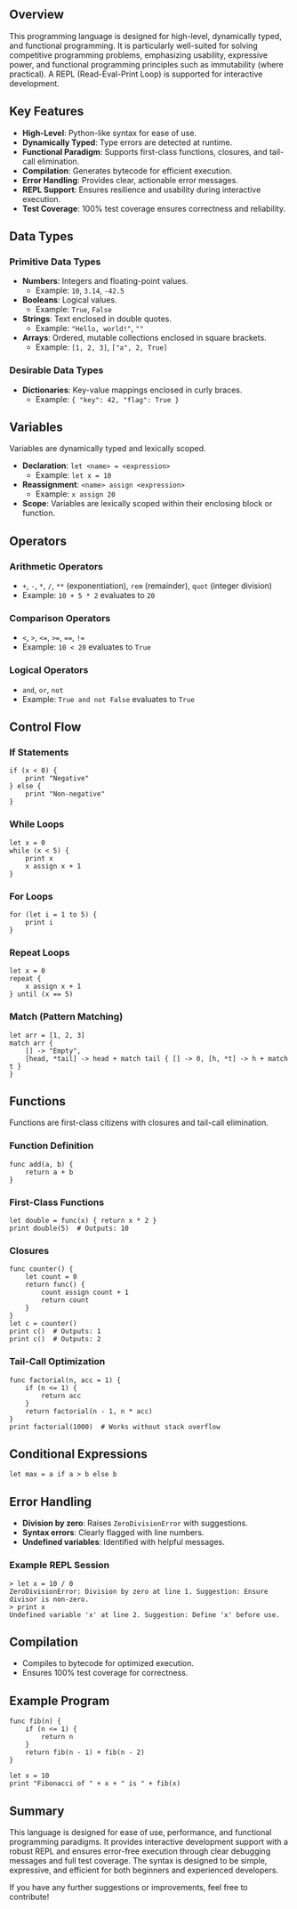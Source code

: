 ## Overview
This programming language is designed for high-level, dynamically typed, and functional programming. It is particularly well-suited for solving competitive programming problems, emphasizing usability, expressive power, and functional programming principles such as immutability (where practical). A REPL (Read-Eval-Print Loop) is supported for interactive development.

## Key Features
- **High-Level**: Python-like syntax for ease of use.
- **Dynamically Typed**: Type errors are detected at runtime.
- **Functional Paradigm**: Supports first-class functions, closures, and tail-call elimination.
- **Compilation**: Generates bytecode for efficient execution.
- **Error Handling**: Provides clear, actionable error messages.
- **REPL Support**: Ensures resilience and usability during interactive execution.
- **Test Coverage**: 100% test coverage ensures correctness and reliability.

## Data Types
### Primitive Data Types
- **Numbers**: Integers and floating-point values.
  - Example: `10`, `3.14`, `-42.5`
- **Booleans**: Logical values.
  - Example: `True`, `False`
- **Strings**: Text enclosed in double quotes.
  - Example: `"Hello, world!"`, `""`
- **Arrays**: Ordered, mutable collections enclosed in square brackets.
  - Example: `[1, 2, 3]`, `["a", 2, True]`

### Desirable Data Types
- **Dictionaries**: Key-value mappings enclosed in curly braces.
  - Example: `{ "key": 42, "flag": True }`

## Variables
Variables are dynamically typed and lexically scoped.
- **Declaration**: `let <name> = <expression>`
  - Example: `let x = 10`
- **Reassignment**: `<name> assign <expression>`
  - Example: `x assign 20`
- **Scope**: Variables are lexically scoped within their enclosing block or function.

## Operators
### Arithmetic Operators
- `+`, `-`, `*`, `/`, `**` (exponentiation), `rem` (remainder), `quot` (integer division)
- Example: `10 + 5 * 2` evaluates to `20`

### Comparison Operators
- `<`, `>`, `<=`, `>=`, `==`, `!=`
- Example: `10 < 20` evaluates to `True`

### Logical Operators
- `and`, `or`, `not`
- Example: `True and not False` evaluates to `True`

## Control Flow
### If Statements
```plaintext
if (x < 0) {
    print "Negative"
} else {
    print "Non-negative"
}
```

### While Loops
```plaintext
let x = 0
while (x < 5) {
    print x
    x assign x + 1
}
```

### For Loops
```plaintext
for (let i = 1 to 5) {
    print i
}
```

### Repeat Loops
```plaintext
let x = 0
repeat {
    x assign x + 1
} until (x == 5)
```

### Match (Pattern Matching)
```plaintext
let arr = [1, 2, 3]
match arr {
    [] -> "Empty",
    [head, *tail] -> head + match tail { [] -> 0, [h, *t] -> h + match t }
}
```

## Functions
Functions are first-class citizens with closures and tail-call elimination.

### Function Definition
```plaintext
func add(a, b) {
    return a + b
}
```

### First-Class Functions
```plaintext
let double = func(x) { return x * 2 }
print double(5)  # Outputs: 10
```

### Closures
```plaintext
func counter() {
    let count = 0
    return func() {
        count assign count + 1
        return count
    }
}
let c = counter()
print c()  # Outputs: 1
print c()  # Outputs: 2
```

### Tail-Call Optimization
```plaintext
func factorial(n, acc = 1) {
    if (n <= 1) {
        return acc
    }
    return factorial(n - 1, n * acc)
}
print factorial(1000)  # Works without stack overflow
```

## Conditional Expressions
```plaintext
let max = a if a > b else b
```

## Error Handling
- **Division by zero**: Raises `ZeroDivisionError` with suggestions.
- **Syntax errors**: Clearly flagged with line numbers.
- **Undefined variables**: Identified with helpful messages.

### Example REPL Session
```plaintext
> let x = 10 / 0
ZeroDivisionError: Division by zero at line 1. Suggestion: Ensure divisor is non-zero.
> print x
Undefined variable 'x' at line 2. Suggestion: Define 'x' before use.
```

## Compilation
- Compiles to bytecode for optimized execution.
- Ensures 100% test coverage for correctness.

## Example Program
```plaintext
func fib(n) {
    if (n <= 1) {
        return n
    }
    return fib(n - 1) + fib(n - 2)
}

let x = 10
print "Fibonacci of " + x + " is " + fib(x)
```

## Summary
This language is designed for ease of use, performance, and functional programming paradigms. It provides interactive development support with a robust REPL and ensures error-free execution through clear debugging messages and full test coverage. The syntax is designed to be simple, expressive, and efficient for both beginners and experienced developers.

If you have any further suggestions or improvements, feel free to contribute!



